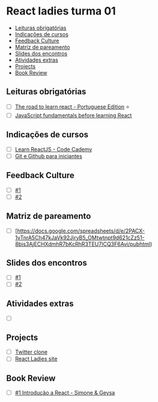 # React ladies turma 01
- [Leituras obrigatórias](#leituras-obrigatorias)
- [Indicações de cursos](#indicacoes-de-cursos)
- [Feedback Culture](#feedback-culture)
- [Matriz de pareamento](#matriz-de-pareamento)
- [Slides dos encontros](#slides-dos-encontros)
- [Atividades extras](#atividades-extras)
- [Projects](#projects)
- [Book Review](#book-review)

## Leituras obrigatórias
- [ ] [The road to learn react - Portuguese Edition](https://github.com/the-road-to-learn-react/the-road-to-learn-react-portuguese/tree/master/manuscript) :star:
- [ ] [JavaScript fundamentals before learning React](https://www.robinwieruch.de/javascript-fundamentals-react-requirements/)

## Indicações de cursos
- [ ] [Learn ReactJS - Code Cademy](https://www.codecademy.com/learn/react-101)
- [ ] [Git e Github para iniciantes ](https://www.udemy.com/git-e-github-para-iniciantes/)

## Feedback Culture
- [ ] [#1](https://drive.google.com/open?id=1RQrUsSYeb5EXxWqmNK32es_dcZpqBtWm)
- [ ] [#2](https://funretro.io/publicboard/XkkIIcPYT2eHI9bd8am5zl5mF1P2/-LPClKwjvzoi-BapxDGN)

## Matriz de pareamento
- [ ] [https://docs.google.com/spreadsheets/d/e/2PACX-1vTnrA5Ch47kJaVk92JiryB5_OMtwtnpt9d621cZz51-8bis3AjECHXdmhR7bKcRhR3TEU7ICQ3F6Avi/pubhtml)

## Slides dos encontros
- [ ] [#1](https://drive.google.com/open?id=1-xx-dcFpdnS5siDlwHszzLATCMceOOnMLMawu3Ebvmg)
- [ ] [#2](https://drive.google.com/open?id=1rajqGvm7zMlAjU8tcQhhE2JWdSNoz-k0ndmEATnBrgM)

## Atividades extras
- [ ] []()

## Projects
- [ ] [Twitter clone](#)
- [ ] [React Ladies site](#)

## Book Review
- [ ] [#1 Introdução a React - Simone & Geysa](https://github.com/the-road-to-learn-react/the-road-to-learn-react-portuguese/blob/master/manuscript/chapter1.md)
